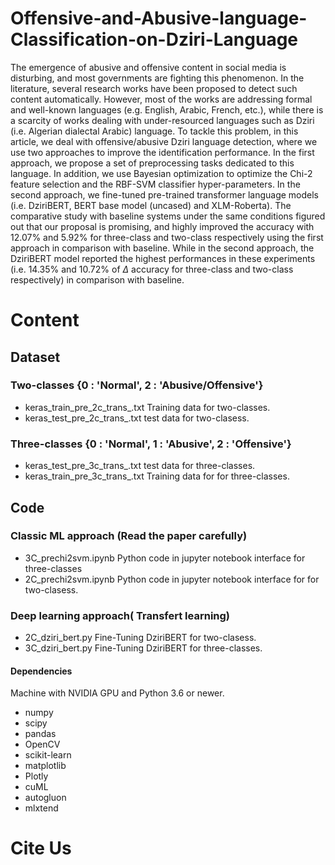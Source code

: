 # Offensive-and-Abusive-language-Classification-on-Dziri-Language

The emergence of abusive and offensive content in social media is disturbing, and most governments are fighting this phenomenon. In the literature, several research works have been proposed to detect such content automatically. However, most of the works are addressing formal and well-known languages (e.g. English, Arabic, French, etc.), while there is a scarcity of works dealing with under-resourced languages such as Dziri (i.e. Algerian dialectal Arabic) language. To tackle this problem, in this article, we deal with offensive/abusive Dziri language detection, where we use two approaches to improve the identification performance. In the first approach, we propose a set of preprocessing tasks dedicated to this language. In addition, we use Bayesian optimization to optimize the Chi-2 feature selection and the RBF-SVM classifier hyper-parameters. In the second approach, we fine-tuned pre-trained transformer language models (i.e. DziriBERT, BERT base model (uncased) and XLM-Roberta). The comparative study with baseline systems under the same conditions figured out that our proposal is promising, and highly improved the accuracy with 12.07\% and 5.92\% for three-class and two-class respectively using the first approach in comparison with baseline. While in the second approach, the DziriBERT model reported the highest performances in these experiments (i.e. 14.35\% and 10.72\% of $\Delta$ accuracy for three-class and two-class respectively) in comparison with baseline.

# Content

## Dataset

### Two-classes {0 : 'Normal', 2 : 'Abusive/Offensive'}
 
* keras_train_pre_2c_trans_.txt Training data for two-classes.
* keras_test_pre_2c_trans_.txt test data for two-clasess.

### Three-classes {0 : 'Normal', 1 : 'Abusive', 2 : 'Offensive'}

* keras_test_pre_3c_trans_.txt test data for three-classes.
* keras_train_pre_3c_trans_.txt Training data for for three-classes.

 ## Code
 
### Classic ML approach (Read the paper carefully)

* 3C_prechi2svm.ipynb Python code in jupyter notebook interface for three-classes
* 2C_prechi2svm.ipynb Python code in jupyter notebook interface for for two-clasess.

### Deep learning approach( Transfert learning)
* 2C_dziri_bert.py Fine-Tuning DziriBERT  for two-clasess.
* 3C_dziri_bert.py Fine-Tuning DziriBERT  for three-classes.


#### Dependencies

Machine with NVIDIA GPU and Python 3.6 or newer.

* numpy
* scipy
* pandas
* OpenCV
* scikit-learn 
* matplotlib
* Plotly
* cuML
* autogluon
* mlxtend



# Cite Us
